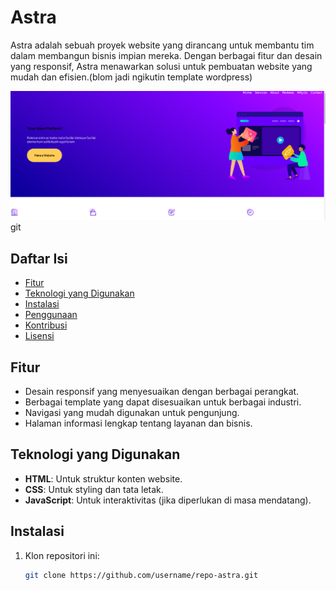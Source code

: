 # Astra

Astra adalah sebuah proyek website yang dirancang untuk membantu tim dalam membangun bisnis impian mereka. Dengan berbagai fitur dan desain yang responsif, Astra menawarkan solusi untuk pembuatan website yang mudah dan efisien.(blom jadi ngikutin template wordpress)

<img src="Screenshot_1.png">git

## Daftar Isi

- [Fitur](#fitur)
- [Teknologi yang Digunakan](#teknologi-yang-digunakan)
- [Instalasi](#instalasi)
- [Penggunaan](#penggunaan)
- [Kontribusi](#kontribusi)
- [Lisensi](#lisensi)

## Fitur

- Desain responsif yang menyesuaikan dengan berbagai perangkat.
- Berbagai template yang dapat disesuaikan untuk berbagai industri.
- Navigasi yang mudah digunakan untuk pengunjung.
- Halaman informasi lengkap tentang layanan dan bisnis.

## Teknologi yang Digunakan

- **HTML**: Untuk struktur konten website.
- **CSS**: Untuk styling dan tata letak.
- **JavaScript**: Untuk interaktivitas (jika diperlukan di masa mendatang).

## Instalasi

1. Klon repositori ini:
   ```bash
   git clone https://github.com/username/repo-astra.git
